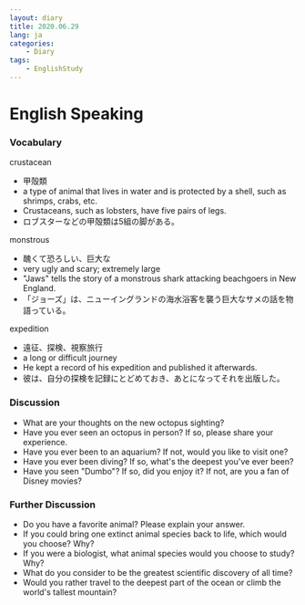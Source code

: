 ```yaml
---
layout: diary
title: 2020.06.29
lang: ja
categories:
    - Diary
tags:
    - EnglishStudy
---
```



# English Speaking

### Vocabulary

crustacean
- 甲殻類
- a type of animal that lives in water and is protected by a shell, such as shrimps, crabs, etc.
- Crustaceans, such as lobsters, have five pairs of legs.
- ロブスターなどの甲殻類は5組の脚がある。

monstrous
- 醜くて恐ろしい、巨大な
- very ugly and scary; extremely large
- "Jaws" tells the story of a monstrous shark attacking beachgoers in New England.
- 「ジョーズ」は、ニューイングランドの海水浴客を襲う巨大なサメの話を物語っている。

expedition
- 遠征、探検、視察旅行
- a long or difficult journey
- He kept a record of his expedition and published it afterwards.
- 彼は、自分の探検を記録にとどめておき、あとになってそれを出版した。

### Discussion

- What are your thoughts on the new octopus sighting?
- Have you ever seen an octopus in person? If so, please share your experience.
- Have you ever been to an aquarium? If not, would you like to visit one?
- Have you ever been diving? If so, what's the deepest you've ever been?
- Have you seen "Dumbo"? If so, did you enjoy it? If not, are you a fan of Disney movies?


### Further Discussion

- Do you have a favorite animal? Please explain your answer.
- If you could bring one extinct animal species back to life, which would you choose? Why?
- If you were a biologist, what animal species would you choose to study? Why?
- What do you consider to be the greatest scientific discovery of all time?
- Would you rather travel to the deepest part of the ocean or climb the world's tallest mountain?


